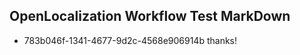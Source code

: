 ## OpenLocalization Workflow Test MarkDown
* 783b046f-1341-4677-9d2c-4568e906914b thanks!

<!--HONumber=Jul16_HO3-->


